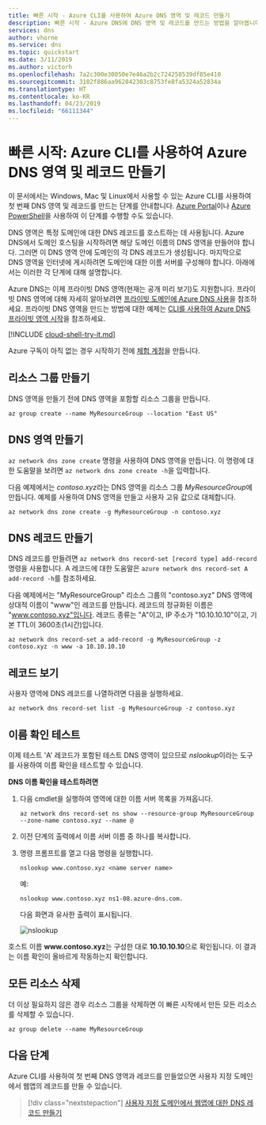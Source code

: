 ```yaml
---
title: 빠른 시작 - Azure CLI를 사용하여 Azure DNS 영역 및 레코드 만들기
description: 빠른 시작 - Azure DNS에 DNS 영역 및 레코드를 만드는 방법을 알아봅니다. Azure CLI를 사용하여 첫 번째 DNS 영역 및 레코드를 만들고 관리하는 단계별 가이드입니다.
services: dns
author: vhorne
ms.service: dns
ms.topic: quickstart
ms.date: 3/11/2019
ms.author: victorh
ms.openlocfilehash: 7a2c300e30050e7e46a2b2c724258539df85e410
ms.sourcegitcommit: 3102f886aa962842303c8753fe8fa5324a52834a
ms.translationtype: HT
ms.contentlocale: ko-KR
ms.lasthandoff: 04/23/2019
ms.locfileid: "66111344"
---
```

# <a name="quickstart-create-an-azure-dns-zone-and-record-using-azure-cli"></a>빠른 시작: Azure CLI를 사용하여 Azure DNS 영역 및 레코드 만들기

이 문서에서는 Windows, Mac 및 Linux에서 사용할 수 있는 Azure CLI를 사용하여 첫 번째 DNS 영역 및 레코드를 만드는 단계를 안내합니다. [Azure Portal](dns-getstarted-portal.md)이나 [Azure PowerShell](dns-getstarted-powershell.md)을 사용하여 이 단계를 수행할 수도 있습니다.

DNS 영역은 특정 도메인에 대한 DNS 레코드를 호스트하는 데 사용됩니다. Azure DNS에서 도메인 호스팅을 시작하려면 해당 도메인 이름의 DNS 영역을 만들어야 합니다. 그러면 이 DNS 영역 안에 도메인의 각 DNS 레코드가 생성됩니다. 마지막으로 DNS 영역을 인터넷에 게시하려면 도메인에 대한 이름 서버를 구성해야 합니다. 아래에서는 이러한 각 단계에 대해 설명합니다.

Azure DNS는 이제 프라이빗 DNS 영역(현재는 공개 미리 보기)도 지원합니다. 프라이빗 DNS 영역에 대해 자세히 알아보려면 [프라이빗 도메인에 Azure DNS 사용](private-dns-overview.md)을 참조하세요. 프라이빗 DNS 영역을 만드는 방법에 대한 예제는 [CLI를 사용하여 Azure DNS 프라이빗 영역 시작](./private-dns-getstarted-cli.md)을 참조하세요.

[!INCLUDE [cloud-shell-try-it.md](../../includes/cloud-shell-try-it.md)]

Azure 구독이 아직 없는 경우 시작하기 전에 [체험 계정](https://azure.microsoft.com/free/?WT.mc_id=A261C142F)을 만듭니다.

## <a name="create-the-resource-group"></a>리소스 그룹 만들기

DNS 영역을 만들기 전에 DNS 영역을 포함할 리소스 그룹을 만듭니다.

```azurecli
az group create --name MyResourceGroup --location "East US"
```

## <a name="create-a-dns-zone"></a>DNS 영역 만들기

`az network dns zone create` 명령을 사용하여 DNS 영역을 만듭니다. 이 명령에 대한 도움말을 보려면 `az network dns zone create -h`을 입력합니다.

다음 예제에서는 *contoso.xyz*라는 DNS 영역을 리소스 그룹 *MyResourceGroup*에 만듭니다. 예제를 사용하여 DNS 영역을 만들고 사용자 고유 값으로 대체합니다.

```azurecli
az network dns zone create -g MyResourceGroup -n contoso.xyz
```

## <a name="create-a-dns-record"></a>DNS 레코드 만들기

DNS 레코드를 만들려면 `az network dns record-set [record type] add-record` 명령을 사용합니다. A 레코드에 대한 도움말은 `azure network dns record-set A add-record -h`를 참조하세요.

다음 예제에서는 "MyResourceGroup" 리소스 그룹의 "contoso.xyz" DNS 영역에 상대적 이름이 "www"인 레코드를 만듭니다. 레코드의 정규화된 이름은 "www.contoso.xyz"입니다. 레코드 종류는 "A"이고, IP 주소가 "10.10.10.10"이고, 기본 TTL이 3600초(1시간)입니다.

```azurecli
az network dns record-set a add-record -g MyResourceGroup -z contoso.xyz -n www -a 10.10.10.10
```

## <a name="view-records"></a>레코드 보기

사용자 영역에 DNS 레코드를 나열하려면 다음을 실행하세요.

```azurecli
az network dns record-set list -g MyResourceGroup -z contoso.xyz
```

## <a name="test-the-name-resolution"></a>이름 확인 테스트

이제 테스트 'A' 레코드가 포함된 테스트 DNS 영역이 있으므로 *nslookup*이라는 도구를 사용하여 이름 확인을 테스트할 수 있습니다. 

**DNS 이름 확인을 테스트하려면**

1. 다음 cmdlet을 실행하여 영역에 대한 이름 서버 목록을 가져옵니다.

   ```azurecli
   az network dns record-set ns show --resource-group MyResourceGroup --zone-name contoso.xyz --name @
   ```

1. 이전 단계의 출력에서 이름 서버 이름 중 하나를 복사합니다.

1. 명령 프롬프트를 열고 다음 명령을 실행합니다.

   ```
   nslookup www.contoso.xyz <name server name>
   ```

   예:

   ```
   nslookup www.contoso.xyz ns1-08.azure-dns.com.
   ```

   다음 화면과 유사한 출력이 표시됩니다.

   ![nslookup](media/dns-getstarted-portal/nslookup.PNG)

호스트 이름 **www\.contoso.xyz**는 구성한 대로 **10.10.10.10**으로 확인됩니다. 이 결과는 이름 확인이 올바르게 작동하는지 확인합니다.

## <a name="delete-all-resources"></a>모든 리소스 삭제

더 이상 필요하지 않은 경우 리소스 그룹을 삭제하면 이 빠른 시작에서 만든 모든 리소스를 삭제할 수 있습니다.

```azurecli
az group delete --name MyResourceGroup
```

## <a name="next-steps"></a>다음 단계

Azure CLI를 사용하여 첫 번째 DNS 영역과 레코드를 만들었으면 사용자 지정 도메인에서 웹앱의 레코드를 만들 수 있습니다.

> [!div class="nextstepaction"]
> [사용자 지정 도메인에서 웹앱에 대한 DNS 레코드 만들기](./dns-web-sites-custom-domain.md)
